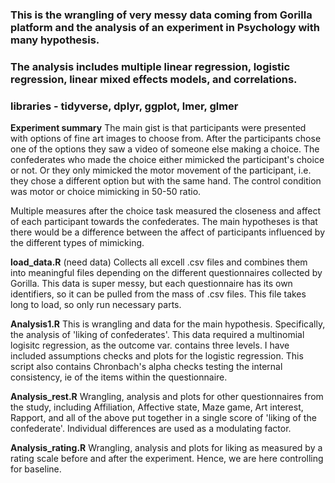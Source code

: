 
### This is the wrangling of very messy data coming from Gorilla platform and the analysis of an experiment in Psychology with many hypothesis.
### The analysis includes multiple linear regression, logistic regression, linear mixed effects models, and correlations. 

### libraries - tidyverse, dplyr, ggplot, lmer, glmer

**Experiment summary**
The main gist is that participants were presented with options of fine art images to choose from.
After the participants chose one of the options they saw a video of someone else making a choice. 
The confederates who made the choice either mimicked the participant's choice or not. Or they
only mimicked the motor movement of the participant, i.e. they chose a different option but with the same hand. 
The control condition was motor or choice mimicking in 50-50 ratio. 

Multiple measures after the choice task measured the closeness and affect of each participant towards
the confederates. The main hypotheses is that there would be a difference between the affect of participants
influenced by the different types of mimicking. 

**load_data.R** (need data)
Collects all excell .csv files and combines them into meaningful files depending on the different questionnaires collected by Gorilla. 
This data is super messy, but each questionnaire has its own identifiers, so it can be pulled from the mass of .csv files. 
This file takes long to load, so only run necessary parts. 

**Analysis1.R** 
This is wrangling and data for the main hypothesis. Specifically, the analysis of 'liking of confederates'. 
This data required a multinomial logisitc regression, as the outcome var. contains three levels. 
I have included assumptions checks and plots for the logistic regression. 
This script also contains Chronbach's alpha checks testing the internal consistency, ie of the items within the questionnaire. 

**Analysis_rest.R**
Wrangling, analysis and plots for other questionnaires from the study, including Affiliation, Affective state, Maze game, Art interest, Rapport, and all of the above put together in a single score of 'liking of the confederate'. Individual differences are used as a modulating factor. 

**Analysis_rating.R**
Wrangling, analysis and plots for liking as measured by a rating scale before and after the experiment. Hence, we are here controlling for baseline. 





